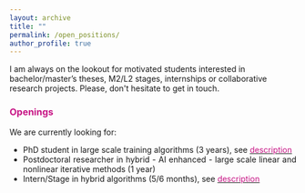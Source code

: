 ```yaml
---
layout: archive
title: ""
permalink: /open_positions/
author_profile: true
---
```



I am always on the lookout for motivated students interested in bachelor/master’s theses, M2/L2 stages, internships or collaborative research projects. 
Please, don't hesitate to get in touch.



### <span style="color:rgb(199, 21, 133)">Openings</span>
We are currently looking for: 
<div style="text-align: justify">
<ul>
  <li>PhD student in large scale training algorithms (3 years), see <a href="https://aniti.univ-toulouse.fr/wp-content/uploads/2024/09/HAILSED_PhD_position-1.pdf"><span style="color:rgb(199, 21, 133)">description</span></a></li>
  <li>Postdoctoral researcher in hybrid - AI enhanced - large scale linear and nonlinear iterative methods (1 year)</li>
  <li>Intern/Stage in hybrid algorithms (5/6 months), see <a href="https://aniti.univ-toulouse.fr/wp-content/uploads/2024/11/description.pdf"><span style="color:rgb(199, 21, 133)">description</span></a></li>  
</ul>
</div>

